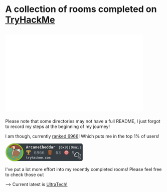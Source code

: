 # A collection of rooms completed on [TryHackMe](https://tryhackme.com)

![logo](./.assets/tryhackme.png)
---

Please note that some directories may not have a full README, I just forgot to record my steps at the beginning of my journey!


I am though, currently [ranked 6966](https://tryhackme.com/p/ArcaneCheddar)! Which puts me in the top 1% of users!

![rank](./.assets/arcanecheddar.png)

I've put a lot more effort into my recently completed rooms! Please feel free to check those out

-->  Current latest is [UltraTech!](https://github.com/Sma-Das/TryHackMe/tree/main/UltraTech)
